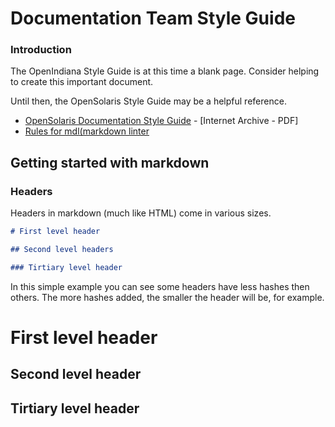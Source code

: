 # Documentation Team Style Guide


### Introduction

The OpenIndiana Style Guide is at this time a blank page.
Consider helping to create this important document.

Until then, the OpenSolaris Style Guide may be a helpful reference.

* [OpenSolaris Documentation Style Guide](https://web.archive.org/web/20081207155129/http://opensolaris.org/os/community/documentation/files/OSOLDOCSG.pdf) - [Internet Archive - PDF]
* [Rules for mdl(markdown linter](https://github.com/mivok/markdownlint/blob/master/docs/RULES.md)

## Getting started with markdown

### Headers

Headers in markdown (much like HTML) come in various sizes.

```markdown
# First level header

## Second level headers

### Tirtiary level header
```

In this simple example you can see some headers have less hashes then others.
The more hashes added, the smaller the header will be, for example.

# First level header

## Second level header

## Tirtiary level header
